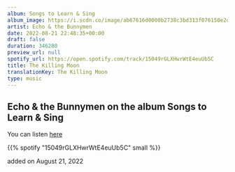 ```yaml
---
album: Songs to Learn & Sing
album_image: https://i.scdn.co/image/ab67616d0000b2738c3bd313f076150e2d9299c2
artist: Echo & the Bunnymen
date: 2022-08-21 22:48:35+00:00
draft: false
duration: 346280
preview_url: null
spotify_url: https://open.spotify.com/track/15049rGLXHwrWtE4euUb5C
title: The Killing Moon
translationKey: The Killing Moon
type: music
---
```


## Echo & the Bunnymen on the album Songs to Learn & Sing

You can listen [here](https://open.spotify.com/track/15049rGLXHwrWtE4euUb5C)

{{% spotify "15049rGLXHwrWtE4euUb5C" small %}}

added on August 21, 2022